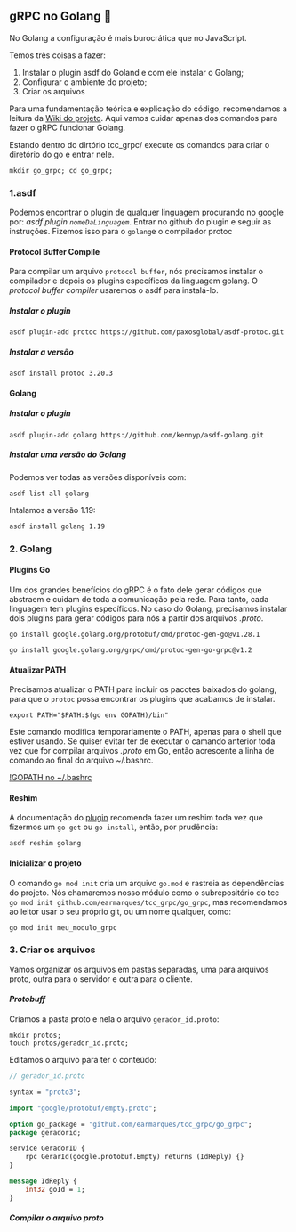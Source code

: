 ## gRPC no Golang 🦫

No Golang a configuração é mais burocrática que no JavaScript.

Temos três coisas a fazer:

1. Instalar o plugin asdf do Goland e com ele instalar o Golang;
2. Configurar o ambiente do projeto;
3. Criar os arquivos 

Para uma fundamentação teórica e explicação do código, recomendamos a leitura da [Wiki do projeto](https://github.com/earmarques/tcc_grpc/wiki). Aqui vamos cuidar apenas dos comandos para fazer o gRPC funcionar Golang.

Estando dentro do dirtório tcc_grpc/ execute os comandos para criar o diretório do go e entrar nele.

```
mkdir go_grpc; cd go_grpc;
```



### 1.asdf

Podemos encontrar o plugin de qualquer linguagem procurando no google por: _asdf plugin `nomeDaLinguagem`_. Entrar no github do plugin e seguir as instruções. Fizemos isso para o `golang`e o compilador protoc

#### Protocol Buffer Compile 
Para compilar um arquivo `protocol buffer`, nós precisamos instalar o compilador e depois os plugins específicos da linguagem golang. O _protocol buffer compiler_ usaremos o asdf para instalá-lo.

##### Instalar o plugin 
```
asdf plugin-add protoc https://github.com/paxosglobal/asdf-protoc.git
```
##### Instalar a versão 

```
asdf install protoc 3.20.3
```

#### Golang
##### Instalar o plugin
```
asdf plugin-add golang https://github.com/kennyp/asdf-golang.git
```

##### Instalar uma versão do Golang

Podemos ver todas as versões disponíveis com:
```
asdf list all golang
```

Intalamos a versão 1.19:
```
asdf install golang 1.19
```

### 2. Golang


#### Plugins Go

Um dos grandes benefícios do gRPC é o fato dele gerar códigos que abstraem e cuidam de toda a comunicação pela rede. Para tanto, cada linguagem tem plugins específicos. No caso do Golang, precisamos instalar dois plugins para gerar códigos para nós a partir dos arquivos _.proto_.
```
go install google.golang.org/protobuf/cmd/protoc-gen-go@v1.28.1
```
```
go install google.golang.org/grpc/cmd/protoc-gen-go-grpc@v1.2
```

#### Atualizar PATH

Precisamos atualizar o PATH para incluir os pacotes baixados do golang, para que o `protoc` possa encontrar os plugins que acabamos de instalar.
```
export PATH="$PATH:$(go env GOPATH)/bin"
```
Este comando modifica temporariamente o PATH, apenas para o shell que estiver usando. Se quiser evitar ter de executar o camando anterior toda vez que for compilar arquivos _.proto_ em Go, então acrescente a linha de comando ao final do arquivo ~/.bashrc.

[!GOPATH no ~/.bashrc](images/gopath.png)



#### Reshim

A documentação do [plugin](https://github.com/kennyp/asdf-golang#when-using-go-get-or-go-install) recomenda fazer um reshim toda vez que fizermos um `go get` ou `go install`, então, por prudência:
```
asdf reshim golang
```

#### Inicializar o projeto

O comando `go mod init` cria um arquivo `go.mod` e rastreia as dependências do projeto. Nós chamaremos nosso módulo como o subrepositório do tcc `go mod init github.com/earmarques/tcc_grpc/go_grpc`, mas recomendamos ao leitor usar o seu próprio git, ou um nome qualquer, como:

```
go mod init meu_modulo_grpc
```


### 3. Criar os arquivos

Vamos organizar os arquivos em pastas separadas, uma para arquivos proto, outra para o servidor e outra para o cliente.

#### _Protobuff_
Criamos a pasta proto e nela o arquivo `gerador_id.proto`:

```
mkdir protos; 
touch protos/gerador_id.proto;
```

Editamos o arquivo para ter o conteúdo:

```proto
// gerador_id.proto

syntax = "proto3";

import "google/protobuf/empty.proto";

option go_package = "github.com/earmarques/tcc_grpc/go_grpc";
package geradorid;

service GeradorID {
    rpc GerarId(google.protobuf.Empty) returns (IdReply) {}
}

message IdReply {
    int32 goId = 1;
}
```

##### Compilar o arquivo proto

```

```



